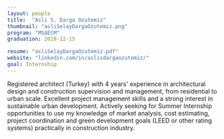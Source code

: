 ```yaml
---
layout: people
title:  "Asli S. Darga Ozutemiz"
thumbnail: "asliSelayDargaOzutemiz.png"
program: "MSAECM"
graduation: 2018-12-15

resume: "asliSelayDargaOzutemiz.pdf"
website: "linkedin.com/in/aslisdargaozutemiz/"
goal: Internship
---
```


Registered architect (Turkey) with 4 years' experience in architectural design and construction supervision and management, from residential to urban scale. Excellent project management skills and a strong interest in sustainable urban development. Actively seeking for Summer Internship opportunities to use my knowledge of market analysis, cost estimating, project coordination and green development goals (LEED or other rating systems) practically in construction industry.
